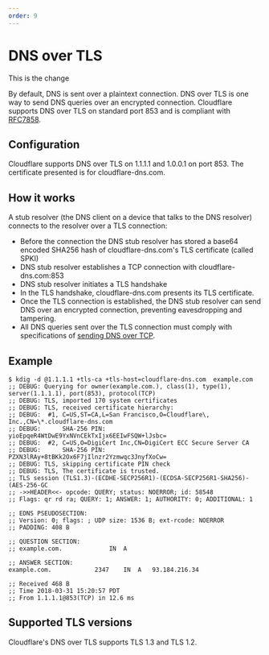 ```yaml
---
order: 9
---
```


# DNS over TLS

This is the change

By default, DNS is sent over a plaintext connection. DNS over TLS is one way to send DNS queries over an encrypted connection. Cloudflare supports DNS over TLS on standard port 853 and is compliant with [RFC7858](https://tools.ietf.org/html/rfc7858).

## Configuration

Cloudflare supports DNS over TLS on 1.1.1.1 and 1.0.0.1 on port 853. The certificate presented is for cloudflare-dns.com.

## How it works

A stub resolver (the DNS client on a device that talks to the DNS resolver) connects to the resolver over a TLS connection:

 * Before the connection the DNS stub resolver has stored a base64 encoded SHA256 hash of cloudflare-dns.com's TLS certificate (called SPKI)
 * DNS stub resolver establishes a TCP connection with cloudflare-dns.com:853
 * DNS stub resolver initiates a TLS handshake
 * In the TLS handshake, cloudflare-dns.com presents its TLS certificate.
 * Once the TLS connection is established, the DNS stub resolver can send DNS over an encrypted connection, preventing eavesdropping and tampering.
 * All DNS queries sent over the TLS connection must comply with specifications of [sending DNS over TCP](https://tools.ietf.org/html/rfc1035#section-4.2.2).

## Example

    $ kdig -d @1.1.1.1 +tls-ca +tls-host=cloudflare-dns.com  example.com
    ;; DEBUG: Querying for owner(example.com.), class(1), type(1), server(1.1.1.1), port(853), protocol(TCP)
    ;; DEBUG: TLS, imported 170 system certificates
    ;; DEBUG: TLS, received certificate hierarchy:
    ;; DEBUG:  #1, C=US,ST=CA,L=San Francisco,O=Cloudflare\, Inc.,CN=\*.cloudflare-dns.com
    ;; DEBUG:      SHA-256 PIN: yioEpqeR4WtDwE9YxNVnCEkTxIjx6EEIwFSQW+lJsbc=
    ;; DEBUG:  #2, C=US,O=DigiCert Inc,CN=DigiCert ECC Secure Server CA
    ;; DEBUG:      SHA-256 PIN: PZXN3lRAy+8tBKk2Ox6F7jIlnzr2Yzmwqc3JnyfXoCw=
    ;; DEBUG: TLS, skipping certificate PIN check
    ;; DEBUG: TLS, The certificate is trusted.
    ;; TLS session (TLS1.3)-(ECDHE-SECP256R1)-(ECDSA-SECP256R1-SHA256)-(AES-256-GC
    ;; ->>HEADER<<- opcode: QUERY; status: NOERROR; id: 58548
    ;; Flags: qr rd ra; QUERY: 1; ANSWER: 1; AUTHORITY: 0; ADDITIONAL: 1

    ;; EDNS PSEUDOSECTION:
    ;; Version: 0; flags: ; UDP size: 1536 B; ext-rcode: NOERROR
    ;; PADDING: 408 B

    ;; QUESTION SECTION:
    ;; example.com.        		IN	A

    ;; ANSWER SECTION:
    example.com.        	2347	IN	A	93.184.216.34

    ;; Received 468 B
    ;; Time 2018-03-31 15:20:57 PDT
    ;; From 1.1.1.1@853(TCP) in 12.6 ms

## Supported TLS versions

Cloudflare's DNS over TLS supports TLS 1.3 and TLS 1.2.

